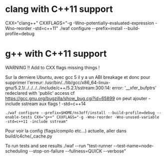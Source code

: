 
clang with C++11 support
==

CXX="clang++" CXXFLAGS="-g -Wno-potentially-evaluated-expression -Wno-reorder -std=c++11" ./waf configure --prefix=install --build-profile=debug


g++ with C++11 support
==

WARNING !! Add to CXX flags missing things !

Sur la derniere Ubuntu, avec gcc 5 il y a un ABI breakage et donc pour supprimer l'erreur:
/usr/bin/../lib/gcc/x86_64-linux-gnu/5.2.1/../../../../include/c++/5.2.1/sstream:300:14: error: '__xfer_bufptrs' redeclared with 'public' access
cf https://gcc.gnu.org/bugzilla/show_bug.cgi?id=65899
on peut ajouter -include sstream aux flags  !
-std=c++14

```
./waf configure --prefix=$HOME/ns3off/install --build-profile=debug --enable-tests CXX="g++" CXXFLAGS="-g -Wno-reorder -Wno-unused-variable -std=c++11 -include sstream"
```

Pour voir la config (flags/compilo etc...) actuelle, aller dans build/c4che/_cache.py


To run tests and see results
./waf --run "test-runner --test-name=node-scheduling --stop-on-failure --fullness=QUICK --verbose"

